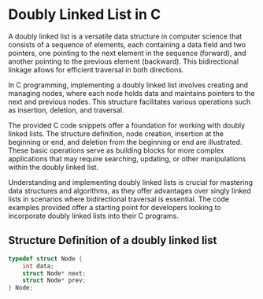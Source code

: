 # Doubly Linked List in C

A doubly linked list is a versatile data structure in computer science that consists of a sequence of elements, each containing a data field and two pointers, one pointing to the next element in the sequence (forward), and another pointing to the previous element (backward). This bidirectional linkage allows for efficient traversal in both directions.

In C programming, implementing a doubly linked list involves creating and managing nodes, where each node holds data and maintains pointers to the next and previous nodes. This structure facilitates various operations such as insertion, deletion, and traversal.

The provided C code snippets offer a foundation for working with doubly linked lists. The structure definition, node creation, insertion at the beginning or end, and deletion from the beginning or end are illustrated. These basic operations serve as building blocks for more complex applications that may require searching, updating, or other manipulations within the doubly linked list.

Understanding and implementing doubly linked lists is crucial for mastering data structures and algorithms, as they offer advantages over singly linked lists in scenarios where bidirectional traversal is essential. The code examples provided offer a starting point for developers looking to incorporate doubly linked lists into their C programs.

## Structure Definition of a doubly linked list

```c
typedef struct Node {
    int data;
    struct Node* next;
    struct Node* prev;
} Node;

